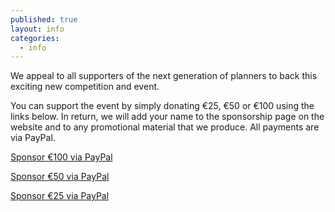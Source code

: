 ```yaml
---
published: true
layout: info
categories: 
  - info
---
```


<div class="hero-unit">
   
<p>We appeal to all supporters of the next generation of planners to back this exciting new competition and event.</p>
  
<p>You can support the event by simply donating €25, €50 or €100 using the links below. In return, we will add your name to the sponsorship page on the website and to any promotional material that we produce. All payments are via PayPal.</p>
<p class="text-center"><a href="https://dublinspaceinvaders.dpdcart.com/cart/buy?product_id=61846&amp;product_price_id=63433&amp;quantity=1&amp;gateway=paypal" class="btn btn-large btn-inverse">Sponsor €100 via PayPal</a></p>
<p class="text-center"><a href="https://dublinspaceinvaders.dpdcart.com/cart/buy?product_id=61844&amp;product_price_id=63431&amp;quantity=1&amp;gateway=paypal" class="btn btn-warning btn-large">Sponsor €50 via PayPal</a></p>
<p class="text-center"><a href="https://dublinspaceinvaders.dpdcart.com/cart/buy? product_id=61843&amp;product_price_id=63430&amp;quantity=1&amp;gateway=paypal" class="btn btn-danger btn-large">Sponsor €25 via PayPal</a></p>
</div>